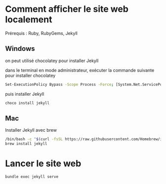 # Comment afficher le site web localement

Prérequis : Ruby, RubyGems, Jekyll

## Windows

on peut utilisé chocolatey pour installer Jekyll

dans le terminal en mode administrateur, exécuter la commande suivante pour installer chocolatey

```bash
Set-ExecutionPolicy Bypass -Scope Process -Force; [System.Net.ServicePointManager]::SecurityProtocol = [System.Net.ServicePointManager]::SecurityProtocol -bor 3072; iex ((New-Object System.Net.WebClient).DownloadString('https://community.chocolatey.org/install.ps1'))
```

puis installer Jekyll

```bash
choco install jekyll
```

## Mac

Installer Jekyll avec brew
```bash
/bin/bash -c "$(curl -fsSL https://raw.githubusercontent.com/Homebrew/install/HEAD/install.sh)"
brew install jekyll
```

# Lancer le site web

```bash
bundle exec jekyll serve
```
